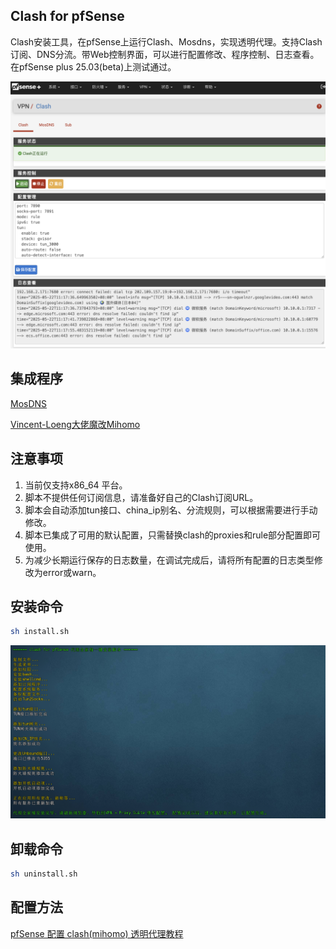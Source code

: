## Clash for pfSense
Clash安装工具，在pfSense上运行Clash、Mosdns，实现透明代理。支持Clash订阅、DNS分流。带Web控制界面，可以进行配置修改、程序控制、日志查看。在pfSense plus 25.03(beta)上测试通过。

![](images/proxy.png)

## 集成程序

[MosDNS](https://github.com/IrineSistiana/mosdns) 

[Vincent-Loeng大佬魔改Mihomo](https://github.com/Vincent-Loeng/mihomo) 

## 注意事项
1. 当前仅支持x86_64 平台。
2. 脚本不提供任何订阅信息，请准备好自己的Clash订阅URL。
3. 脚本会自动添加tun接口、china_ip别名、分流规则，可以根据需要进行手动修改。
4. 脚本已集成了可用的默认配置，只需替换clash的proxies和rule部分配置即可使用。
5. 为减少长期运行保存的日志数量，在调试完成后，请将所有配置的日志类型修改为error或warn。

## 安装命令

```bash
sh install.sh
```
![](images/install.png)

## 卸载命令

```bash
sh uninstall.sh
```

## 配置方法

[pfSense 配置 clash(mihomo) 透明代理教程](https://pfchina.org/?p=10526)
